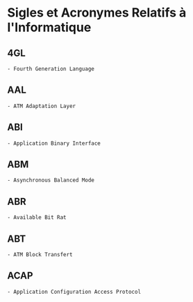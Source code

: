 # **Sigles et Acronymes Relatifs à l'Informatique**

## **4GL**

    - Fourth Generation Language

## **AAL**

    - ATM Adaptation Layer

## **ABI**

    - Application Binary Interface

 ## **ABM**

    - Asynchronous Balanced Mode

 ## **ABR**

    - Available Bit Rat

 ## **ABT**

    - ATM Block Transfert

## **ACAP**

    - Application Configuration Access Protocol

